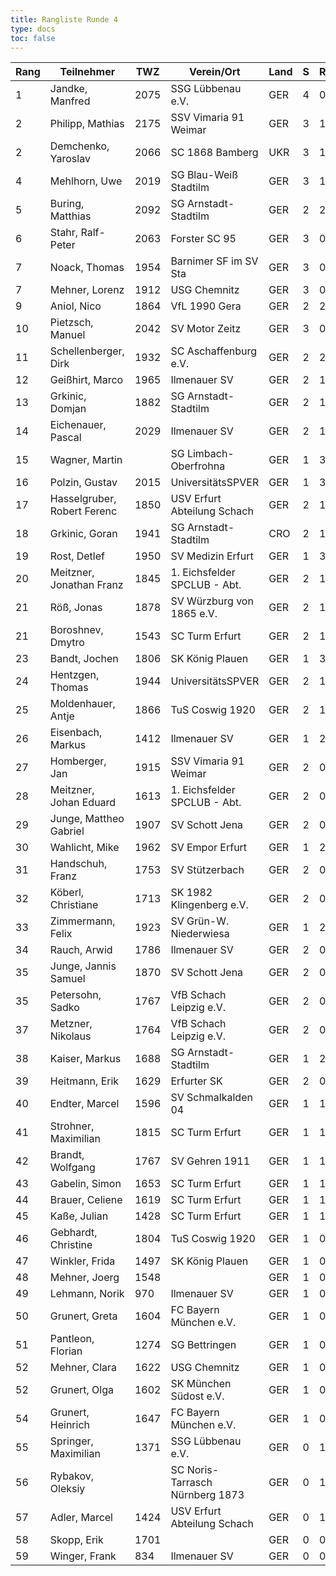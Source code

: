 ```yaml
---
title: Rangliste Runde 4
type: docs
toc: false
---
```


| Rang | Teilnehmer                  | TWZ  | Verein/Ort                      | Land | S   | R   | V   | Punkte | Buchh | SoBerg |
| ---- | --------------------------- | ---- | ------------------------------- | ---- | --- | --- | --- | ------ | ----- | ------ |
| 1    | Jandke, Manfred             | 2075 | SSG Lübbenau e.V.               | GER  | 4   | 0   | 0   | 4.0    | 8.5   | 8.50   |
| 2    | Philipp, Mathias            | 2175 | SSV Vimaria 91 Weimar           | GER  | 3   | 1   | 0   | 3.5    | 10.5  | 8.75   |
| 2    | Demchenko, Yaroslav         | 2066 | SC 1868 Bamberg                 | UKR  | 3   | 1   | 0   | 3.5    | 10.5  | 8.75   |
| 4    | Mehlhorn, Uwe               | 2019 | SG Blau-Weiß Stadtilm           | GER  | 3   | 1   | 0   | 3.5    | 6.5   | 5.25   |
| 5    | Buring, Matthias            | 2092 | SG Arnstadt-Stadtilm            | GER  | 2   | 2   | 0   | 3.0    | 10.0  | 7.25   |
| 6    | Stahr, Ralf-Peter           | 2063 | Forster SC 95                   | GER  | 3   | 0   | 1   | 3.0    | 10.0  | 6.50   |
| 7    | Noack, Thomas               | 1954 | Barnimer SF im SV Sta           | GER  | 3   | 0   | 1   | 3.0    | 9.0   | 5.50   |
| 7    | Mehner, Lorenz              | 1912 | USG Chemnitz                    | GER  | 3   | 0   | 1   | 3.0    | 9.0   | 5.50   |
| 9    | Aniol, Nico                 | 1864 | VfL 1990 Gera                   | GER  | 2   | 2   | 0   | 3.0    | 8.5   | 6.00   |
| 10   | Pietzsch, Manuel            | 2042 | SV Motor Zeitz                  | GER  | 3   | 0   | 1   | 3.0    | 8.0   | 5.50   |
| 11   | Schellenberger, Dirk        | 1932 | SC Aschaffenburg e.V.           | GER  | 2   | 2   | 0   | 3.0    | 6.5   | 4.50   |
| 12   | Geißhirt, Marco             | 1965 | Ilmenauer SV                    | GER  | 2   | 1   | 1   | 2.5    | 11.0  | 6.00   |
| 13   | Grkinic, Domjan             | 1882 | SG Arnstadt-Stadtilm            | GER  | 2   | 1   | 1   | 2.5    | 11.0  | 5.75   |
| 14   | Eichenauer, Pascal          | 2029 | Ilmenauer SV                    | GER  | 2   | 1   | 1   | 2.5    | 10.5  | 5.50   |
| 15   | Wagner, Martin              |      | SG Limbach-Oberfrohna           | GER  | 1   | 3   | 0   | 2.5    | 10.0  | 6.25   |
| 16   | Polzin, Gustav              | 2015 | UniversitätsSPVER               | GER  | 1   | 3   | 0   | 2.5    | 9.5   | 5.75   |
| 17   | Hasselgruber, Robert Ferenc | 1850 | USV Erfurt Abteilung Schach     | GER  | 2   | 1   | 1   | 2.5    | 9.5   | 4.75   |
| 18   | Grkinic, Goran              | 1941 | SG Arnstadt-Stadtilm            | CRO  | 2   | 1   | 1   | 2.5    | 8.5   | 4.25   |
| 19   | Rost, Detlef                | 1950 | SV Medizin Erfurt               | GER  | 1   | 3   | 0   | 2.5    | 8.0   | 4.50   |
| 20   | Meitzner, Jonathan Franz    | 1845 | 1. Eichsfelder SPCLUB - Abt.    | GER  | 2   | 1   | 1   | 2.5    | 8.0   | 4.25   |
| 21   | Röß, Jonas                  | 1878 | SV Würzburg von 1865 e.V.       | GER  | 2   | 1   | 1   | 2.5    | 8.0   | 3.75   |
| 21   | Boroshnev, Dmytro           | 1543 | SC Turm Erfurt                  | GER  | 2   | 1   | 1   | 2.5    | 8.0   | 3.75   |
| 23   | Bandt, Jochen               | 1806 | SK König Plauen                 | GER  | 1   | 3   | 0   | 2.5    | 7.0   | 4.00   |
| 24   | Hentzgen, Thomas            | 1944 | UniversitätsSPVER               | GER  | 2   | 1   | 1   | 2.5    | 7.0   | 3.75   |
| 25   | Moldenhauer, Antje          | 1866 | TuS Coswig 1920                 | GER  | 2   | 1   | 1   | 2.5    | 6.0   | 3.25   |
| 26   | Eisenbach, Markus           | 1412 | Ilmenauer SV                    | GER  | 1   | 2   | 1   | 2.0    | 10.5  | 4.75   |
| 27   | Homberger, Jan              | 1915 | SSV Vimaria 91 Weimar           | GER  | 2   | 0   | 2   | 2.0    | 9.5   | 3.00   |
| 28   | Meitzner, Johan Eduard      | 1613 | 1. Eichsfelder SPCLUB - Abt.    | GER  | 2   | 0   | 2   | 2.0    | 9.0   | 3.50   |
| 29   | Junge, Mattheo Gabriel      | 1907 | SV Schott Jena                  | GER  | 2   | 0   | 2   | 2.0    | 9.0   | 2.00   |
| 30   | Wahlicht, Mike              | 1962 | SV Empor Erfurt                 | GER  | 1   | 2   | 1   | 2.0    | 8.5   | 4.00   |
| 31   | Handschuh, Franz            | 1753 | SV Stützerbach                  | GER  | 2   | 0   | 2   | 2.0    | 8.5   | 2.00   |
| 32   | Köberl, Christiane          | 1713 | SK 1982 Klingenberg e.V.        | GER  | 2   | 0   | 2   | 2.0    | 8.0   | 2.50   |
| 33   | Zimmermann, Felix           | 1923 | SV Grün-W. Niederwiesa          | GER  | 1   | 2   | 0   | 2.0    | 7.5   | 3.25   |
| 34   | Rauch, Arwid                | 1786 | Ilmenauer SV                    | GER  | 2   | 0   | 2   | 2.0    | 7.5   | 2.50   |
| 35   | Junge, Jannis Samuel        | 1870 | SV Schott Jena                  | GER  | 2   | 0   | 2   | 2.0    | 7.0   | 2.00   |
| 35   | Petersohn, Sadko            | 1767 | VfB Schach Leipzig e.V.         | GER  | 2   | 0   | 2   | 2.0    | 7.0   | 2.00   |
| 37   | Metzner, Nikolaus           | 1764 | VfB Schach Leipzig e.V.         | GER  | 2   | 0   | 2   | 2.0    | 6.0   | 2.00   |
| 38   | Kaiser, Markus              | 1688 | SG Arnstadt-Stadtilm            | GER  | 1   | 2   | 1   | 2.0    | 5.5   | 1.75   |
| 39   | Heitmann, Erik              | 1629 | Erfurter SK                     | GER  | 2   | 0   | 2   | 2.0    | 5.5   | 1.00   |
| 40   | Endter, Marcel              | 1596 | SV Schmalkalden 04              | GER  | 1   | 1   | 2   | 1.5    | 8.5   | 2.00   |
| 41   | Strohner, Maximilian        | 1815 | SC Turm Erfurt                  | GER  | 1   | 1   | 2   | 1.5    | 8.0   | 1.00   |
| 42   | Brandt, Wolfgang            | 1767 | SV Gehren 1911                  | GER  | 1   | 1   | 2   | 1.5    | 7.5   | 1.75   |
| 43   | Gabelin, Simon              | 1653 | SC Turm Erfurt                  | GER  | 1   | 1   | 2   | 1.5    | 7.5   | 1.25   |
| 44   | Brauer, Celiene             | 1619 | SC Turm Erfurt                  | GER  | 1   | 1   | 2   | 1.5    | 7.0   | 1.25   |
| 45   | Kaße, Julian                | 1428 | SC Turm Erfurt                  | GER  | 1   | 1   | 2   | 1.5    | 6.0   | 0.75   |
| 46   | Gebhardt, Christine         | 1804 | TuS Coswig 1920                 | GER  | 1   | 0   | 3   | 1.0    | 9.5   | 1.00   |
| 47   | Winkler, Frida              | 1497 | SK König Plauen                 | GER  | 1   | 0   | 3   | 1.0    | 8.5   | 2.00   |
| 48   | Mehner, Joerg               | 1548 |                                 | GER  | 1   | 0   | 3   | 1.0    | 8.0   | 1.50   |
| 49   | Lehmann, Norik              | 970  | Ilmenauer SV                    | GER  | 1   | 0   | 3   | 1.0    | 7.5   | 1.00   |
| 50   | Grunert, Greta              | 1604 | FC Bayern München e.V.          | GER  | 1   | 0   | 3   | 1.0    | 7.0   | 1.00   |
| 51   | Pantleon, Florian           | 1274 | SG Bettringen                   | GER  | 1   | 0   | 3   | 1.0    | 6.5   | 0.00   |
| 52   | Mehner, Clara               | 1622 | USG Chemnitz                    | GER  | 1   | 0   | 3   | 1.0    | 6.0   | 0.00   |
| 52   | Grunert, Olga               | 1602 | SK München Südost e.V.          | GER  | 1   | 0   | 3   | 1.0    | 6.0   | 0.00   |
| 54   | Grunert, Heinrich           | 1647 | FC Bayern München e.V.          | GER  | 1   | 0   | 3   | 1.0    | 5.5   | 0.00   |
| 55   | Springer, Maximilian        | 1371 | SSG Lübbenau e.V.               | GER  | 0   | 1   | 3   | 0.5    | 9.0   | 1.25   |
| 56   | Rybakov, Oleksiy            |      | SC Noris-Tarrasch Nürnberg 1873 | GER  | 0   | 1   | 2   | 0.5    | 7.5   | 1.25   |
| 57   | Adler, Marcel               | 1424 | USV Erfurt Abteilung Schach     | GER  | 0   | 1   | 3   | 0.5    | 7.5   | 1.00   |
| 58   | Skopp, Erik                 | 1701 |                                 | GER  | 0   | 0   | 4   | 0.0    | 7.0   | 0.00   |
| 59   | Winger, Frank               | 834  | Ilmenauer SV                    | GER  | 0   | 0   | 4   | 0.0    | 5.5   | 0.00   |